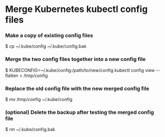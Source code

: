 # Merge Kubernetes kubectl config files
### Make a copy of existing config files
$ cp ~/.kube/config ~/.kube/config.bak

### Merge the two config files together into a new config file
$ KUBECONFIG=~/.kube/config:/path/to/new/config kubectl config view --flatten > /tmp/config

### Replace the old config file with the new merged config file
$ mv /tmp/config ~/.kube/config

### (optional) Delete the backup after testing the merged config file
$ rm ~/.kube/config.bak
